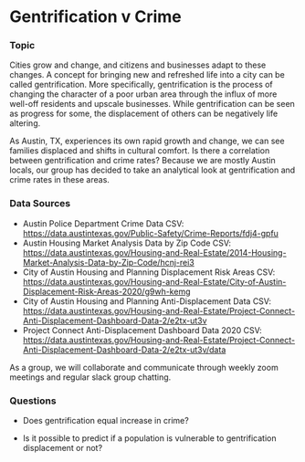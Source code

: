 # Gentrification v Crime

### Topic

Cities grow and change, and citizens and businesses adapt to these changes. A concept for bringing new and refreshed life into a city can be called gentrification. More specifically, gentrification is the process of changing the character of a poor urban area through the influx of more well-off residents and upscale businesses. While gentrification can be seen as progress for some, the displacement of others can be negatively life altering.


As Austin, TX, experiences its own rapid growth and change, we can see families displaced and shifts in cultural comfort. Is there a correlation between gentrification and crime rates? Because we are mostly Austin locals, our group has decided to take an analytical look at gentrification and crime rates in these areas.

### Data Sources

- Austin Police Department Crime Data CSV: https://data.austintexas.gov/Public-Safety/Crime-Reports/fdj4-gpfu
- Austin Housing Market Analysis Data by Zip Code CSV: https://data.austintexas.gov/Housing-and-Real-Estate/2014-Housing-Market-Analysis-Data-by-Zip-Code/hcnj-rei3
- City of Austin Housing and Planning Displacement Risk Areas CSV: https://data.austintexas.gov/Housing-and-Real-Estate/City-of-Austin-Displacement-Risk-Areas-2020/g9wh-kemg
- City of Austin Housing and Planning Anti-Displacement Data CSV: https://data.austintexas.gov/Housing-and-Real-Estate/Project-Connect-Anti-Displacement-Dashboard-Data-2/e2tx-ut3v
- Project Connect Anti-Displacement Dashboard Data 2020 CSV: https://data.austintexas.gov/Housing-and-Real-Estate/Project-Connect-Anti-Displacement-Dashboard-Data-2/e2tx-ut3v/data

As a group, we will collaborate and communicate through weekly zoom meetings and regular slack group chatting.

### Questions

- Does gentrification equal increase in crime?

- Is it possible to predict if a population is vulnerable to gentrification displacement or not?
